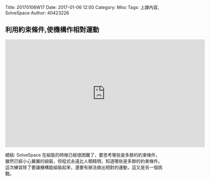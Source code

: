 Title: 20170106W17
Date: 2017-01-06 12:00
Category: Misc
Tags: 上課內容, SolveSpace
Author: 40423226

<h2>利用約束條件,使機構作相對運動</h2>
<iframe src="https://player.vimeo.com/video/199112247" width="640" height="347" frameborder="0" webkitallowfullscreen mozallowfullscreen allowfullscreen></iframe>
<p>總結: SolveSpace 在組裝的時候已經很困難了，要思考哪些是多餘的約束條件，雖然已經小心翼翼的組裝，但程式永遠比人類精明，知道哪些是多餘的約束條件。這次練習除了要讓機構能組裝起來，還要有辦法做出相對的運動，這又是另一個挑戰。</p>